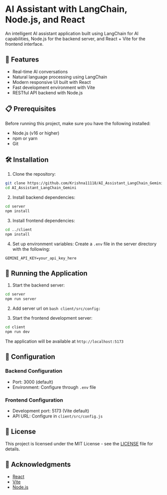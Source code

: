 # AI Assistant with LangChain, Node.js, and React

An intelligent AI assistant application built using LangChain for AI capabilities, Node.js for the backend server, and React + Vite for the frontend interface.

## 🚀 Features

- Real-time AI conversations
- Natural language processing using LangChain
- Modern responsive UI built with React
- Fast development environment with Vite
- RESTful API backend with Node.js

## 📋 Prerequisites

Before running this project, make sure you have the following installed:
- Node.js (v16 or higher)
- npm or yarn
- Git

## 🛠️ Installation

1. Clone the repository:
```bash
git clone https://github.com/Krishna11118/AI_Assistant_LangChain_Gemini
cd AI_Assistant_LangChain_Gemini
```

2. Install backend dependencies:
```bash
cd server
npm install
```

3. Install frontend dependencies:
```bash
cd ../client
npm install
```

4. Set up environment variables:
Create a `.env` file in the server directory with the following:
```
GEMINI_API_KEY=your_api_key_here
```

## 🚀 Running the Application

1. Start the backend server:
```bash
cd server
npm run server
```

2. Add server url on ```bash client/src/config: ```

3. Start the frontend development server:
```bash
cd client
npm run dev
```

The application will be available at `http://localhost:5173`

## 🔧 Configuration

### Backend Configuration
- Port: 3000 (default)
- Environment: Configure through `.env` file

### Frontend Configuration
- Development port: 5173 (Vite default)
- API URL: Configure in `client/src/config.js`


## 📝 License

This project is licensed under the MIT License - see the [LICENSE](LICENSE) file for details.

## 🙏 Acknowledgments

- [React](https://reactjs.org/)
- [Vite](https://vitejs.dev/)
- [Node.js](https://nodejs.org/)

